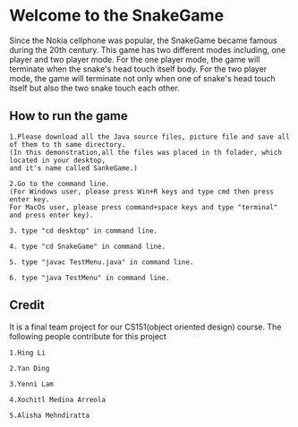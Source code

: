 # Welcome to the SnakeGame
Since the Nokia cellphone was popular, the SnakeGame became famous during the 20th century. 
This game has two different modes including, one player and two player mode. 
For the one player mode, the game will terminate when the snake's head touch itself body. 
For the two player mode, the game will terminate not only when one of snake's head touch itself but also the two snake touch each other.

## How to run the game

    1.Please download all the Java source files, picture file and save all of them to th same directory. 
    (In this demonstration,all the files was placed in th folader, which located in your desktop, 
    and it's name called SankeGame.)
    
    2.Go to the command line. 
    (For Windows user, please press Win+R keys and type cmd then press enter key. 
    For MacOs user, please press command+space keys and type "terminal" and press enter key).
    
    3. type "cd desktop" in command line.
    
    4. type "cd SnakeGame" in command line.
    
    5. type "javac TestMenu.java" in command line.
    
    6. type "java TestMenu" in command line.
   
## Credit
It is a final team project for our CS151(object oriented design) course.
The following people contribute for this project 

    1.Hing Li
    
    2.Yan Ding
    
    3.Yenni Lam
    
    4.Xochitl Medina Arreola
    
    5.Alisha Mehndiratta

